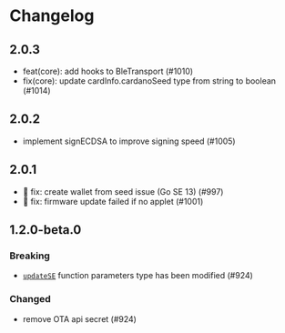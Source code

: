 # Changelog

## 2.0.3
- feat(core): add hooks to BleTransport (#1010)
- fix(core): update cardInfo.cardanoSeed type from string to boolean (#1014)

## 2.0.2
- implement signECDSA to improve signing speed (#1005)

## 2.0.1

- 🐛 fix: create wallet from seed issue (Go SE 13) (#997)
- 🐛 fix: firmware update failed if no applet (#1001)

## 1.2.0-beta.0

### Breaking

- [`updateSE`](./src/apdu/ota/ota.ts#updateSE) function parameters type has been modified (#924)

### Changed

- remove OTA api secret (#924)
